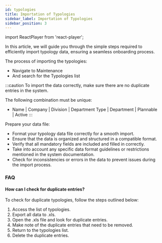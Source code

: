 ```yaml
---
id: typologies
title: Importation of Typologies
sidebar_label: Importation of Typologies
sidebar_position: 3
---
```


import ReactPlayer from 'react-player';

In this article, we will guide you through the simple steps required to efficiently import typology data, ensuring a seamless onboarding process.


The process of importing the typologies:
- Navigate to Maintenance
- And search for the Typologies list

<ReactPlayer controls muted url='/video/import-typologies.mov' />

:::caution
To import the data correctly, make sure there are no duplicate entries in the system.

The following combination must be unique:
- Name | Company | Division | Department Type | Department | Plannable | Active
:::

Prepare your data file:
- Format your typology data file correctly for a smooth import.
- Ensure that the data is organized and structured in a compatible format.
- Verify that all mandatory fields are included and filled in correctly.
- Take into account any specific data format guidelines or restrictions mentioned in the system documentation.
- Check for inconsistencies or errors in the data to prevent issues during the import process.
     
### FAQ

#### How can I check for duplicate entries?

To check for duplicate typologies, follow the steps outlined below:

1. Access the list of typologies.
2. Export all data to .xls.
3. Open the .xls file and look for duplicate entries.
4. Make note of the duplicate entries that need to be removed.
5. Return to the typologies list.
6. Delete the duplicate entries.

